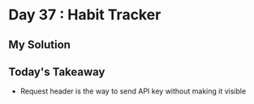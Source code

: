 # Day 37 : Habit Tracker

## My Solution

## Today's Takeaway

- Request header is the way to send API key without making it visible
